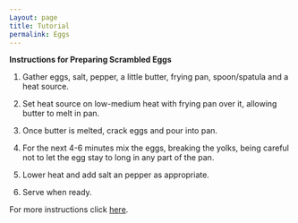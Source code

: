 ```yaml
---
Layout: page
title: Tutorial
permalink: Eggs
---
```


**Instructions for Preparing Scrambled Eggs**

1.  Gather eggs, salt, pepper, a little butter, frying pan, spoon/spatula and a
    heat source.

2.  Set heat source on low-medium heat with frying pan over it, allowing butter
    to melt in pan.

3.  Once butter is melted, crack eggs and pour into pan.

4.  For the next 4-6 minutes mix the eggs, breaking the yolks, being careful not
    to let the egg stay to long in any part of the pan.

5.  Lower heat and add salt an pepper as appropriate.

6.  Serve when ready.



For more instructions click [here](https://www.youtube.com/watch?v=PUP7U5vTMM0).
